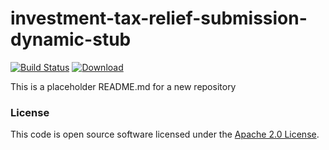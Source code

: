 
# investment-tax-relief-submission-dynamic-stub

[![Build Status](https://travis-ci.org/hmrc/investment-tax-relief-submission-dynamic-stub.svg?branch=master)](https://travis-ci.org/hmrc/investment-tax-relief-submission-dynamic-stub) [ ![Download](https://api.bintray.com/packages/hmrc/releases/investment-tax-relief-submission-dynamic-stub/images/download.svg) ](https://bintray.com/hmrc/releases/investment-tax-relief-submission-dynamic-stub/_latestVersion)

This is a placeholder README.md for a new repository

### License

This code is open source software licensed under the [Apache 2.0 License]("http://www.apache.org/licenses/LICENSE-2.0.html").
    